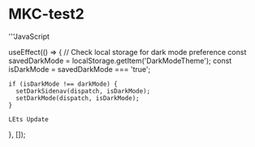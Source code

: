 # MKC-test2

'''JavaScript

  useEffect(() => {
    // Check local storage for dark mode preference
    const savedDarkMode = localStorage.getItem('DarkModeTheme');
    const isDarkMode = savedDarkMode === 'true';

    if (isDarkMode !== darkMode) {
      setDarkSidenav(dispatch, isDarkMode);
      setDarkMode(dispatch, isDarkMode);
    }

    LEts Update

  }, []);
